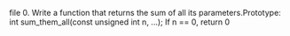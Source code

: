 file 0. Write a function that returns the sum of all its parameters.Prototype: int sum_them_all(const unsigned int n, ...); If n == 0, return 0
